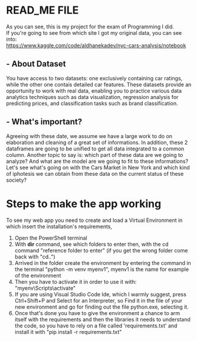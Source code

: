 # READ_ME FILE
As you can see, this is my project for the exam of Programming I did.   
If you're going to see from which site I got my original data, you can see into:  
https://www.kaggle.com/code/aldhanekadev/nyc-cars-analysis/notebook
## - About Dataset
You have access to two datasets: one exclusively containing car ratings, while the other one contais detailed car features. These datasets provide an opportunity to work with real data, enabling you to practice various data analytics techniques such as data visualization, regression analysis for predicting prices, and classification tasks such as brand classification.

## - What's important?
Agreeing with these date, we assume we have a large work to do on elaboration and cleaning of a great set of informations. In addition, these 2 dataframes are going to be unified to get all data integrated to a common column. 
Another topic to say is: which part of these data are we going to analyze? And what are the model are we going to fit to these informations? 
Let's see what's going on with the Cars Market in New York and which kind of iphotesis we can obtain from these data on the current status of these society? 

# Steps to make the app working
To see my web app you need to create and load a Virtual Environment in which insert the installation's requirements, 
1. Open the PowerShell terminal
2. With **dir** command, see which folders to enter then, with the cd command "reference folder to enter" (if you get the wrong folder come back with "cd..")
3. Arrived in the folder create the environment by entering the command in the terminal "python -m venv myenv1", myenv1 is the name for example of the environment
4. Then you have to activate it in order to use it with: "myenv\Scripts\activate"
5. If you are using Visual Studio Code Ide, which I warmly suggest, press Ctrl+Shift+P and Select for an Interpreter, so Find it in the file of your new environment and go for finding out the file python.exe, selecting it. 
5. Once that's done you have to give the environment a chance to arm itself with the requirements and then the libraries it needs to understand the code, so you have to rely on a file called 'requirements.txt' and install it with "pip install -r requirements.txt"
